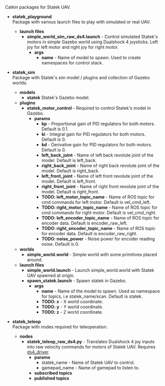 Catkin packages for Statek UAV.

* **statek_playground** </br>
  Package with various launch files to play with simulated or real UAV.
  * **launch files**
    * **simple_world_sim_raw_ds4.launch** - Control simulated Statek's motors in simple Gazebo world using Dualshock 4 joysticks. Left joy for left motor and right joy for right motor.
      * **args**
        * **name** - Name of model to spawn. Used to create namespaces for control stack.
* **statek_sim** </br>
  Package with Statek's sim model / plugins and collection of Gazebo worlds.
  * **models**
    * **statek** Statek's Gazebo model.
  * **plugins**
    * **statek_motor_control** - Required to control Statek's model in Gazebo.
      * **params**
        * **kp** - Proportional gain of PID regulators for both motors. Default is 0.1.
        * **ki** - Integral gain for PID regulators for both motors. Default is 0.
        * **kd** - Derivative gain for PID regulators for both motors. Default is 0.
        * **left_back_joint** - Name of left back revolute joint of the model.  Default is left_back.
        * **right_back_joint** - Name of right back revolute joint of the model.  Default is right_back.
        * **left_front_joint** - Name of left front revolute joint of the model.  Default is left_front.
        * **right_front_joint** - Name of right front revolute joint of the model.  Default is right_front.
        * **TODO: left_motor_topic_name** - Name of ROS topic for cmd commands for left motor. Default is vel_cmd_left.
        * **TODO: right_motor_topic_name** - Name of ROS topic for cmd commands for right motor. Default is vel_cmd_right.
        * **TODO: left_encoder_topic_name** - Name of ROS topic for encoder data. Default is encoder_raw_left.
        * **TODO: right_encoder_topic_name** - Name of ROS topic for encoder data. Default is encoder_raw_right.
        * **TODO: noise_power** - Noise power for encoder reading noise. Default is 0.
  * **worlds**
    * **simple_world.world** - Simple world with some primitives placed around.
  * **launch files**
    * **simple_world.launch** - Launch simple_world.world with Statek UAV spawned at origin.
    * **spawn_statek.launch** - Spawn statek in Gazebo.
      * **args** 
        * **name** - Name of the model to spawn. Used as namespace for topics, i.e statek_name/scan. Default is statek.
        * **TODO: x** - X world coordinate.
        * **TODO: y** - Y world coordinate.
        * **TODO: z** - Z world coordinate.
        
* **statek_teleop** </br>
  Package with nodes required for teleoperation.
  * **nodes**
    * **statek_teleop_raw_ds4.py** - Translates Dualshock 4 joy inputs into raw velocity commands for motors of Statek UAV. Requires [ds4_driver](http://wiki.ros.org/ds4_driver).
      * **params**
        * statek_name - Name of Statek UAV to control.
        * gamepad_name - Name of gamepad to listen to.
      * **subscribed topics**
      * **published topics**
